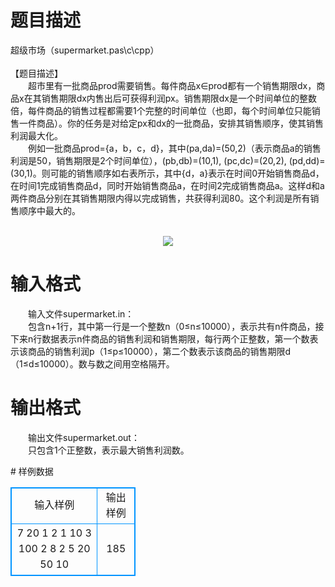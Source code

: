 # 

 
 # 题目描述 
<p>
超级市场（supermarket.pas\c\cpp） <br><br>【题目描述】 <br>　　超市里有一批商品prod需要销售。每件商品x∈prod都有一个销售期限dx，商品x在其销售期限dx内售出后可获得利润px。销售期限dx是一个时间单位的整数倍，每件商品的销售过程都需要1个完整的时间单位（也即，每个时间单位只能销售一件商品）。你的任务是对给定px和dx的一批商品，安排其销售顺序，使其销售利润最大化。<br>　　例如一批商品prod={a，b，c，d}，其中(pa,da)=(50,2)（表示商品a的销售利润是50，销售期限是2个时间单位），(pb,db)=(10,1), (pc,dc)=(20,2),  (pd,dd)=(30,1)。则可能的销售顺序如右表所示，其中{d，a}表示在时间0开始销售商品d，在时间1完成销售商品d，同时开始销售商品a，在时间2完成销售商品a。这样d和a两件商品分别在其销售期限内得以完成销售，共获得利润80。这个利润是所有销售顺序中最大的。<br><br><center><img src="/source/joyoi/tyvj-3353/img/aHR0cDovL3d3dy5qb3lvaS5jbi9wcm9ibGVtL3R5dmotMzM1My9wcm9ibGVtc19pbWFnZXMvMjEzMS8xLmpwZw==.jpg"></img></center></p> 

 
 # 输入格式 
<p>
　　输入文件supermarket.in：<br>　　包含n+1行，其中第一行是一个整数n（0≤n≤10000），表示共有n件商品，接下来n行数据表示n件商品的销售利润和销售期限，每行两个正整数，第一个数表示该商品的销售利润p（1≤p≤10000），第二个数表示该商品的销售期限d（1≤d≤10000）。数与数之间用空格隔开。<br></p> 

 
 # 输出格式 
<p>
　　输出文件supermarket.out：<br>　　只包含1个正整数，表示最大销售利润数。<br></p> 
# 样例数据
<style>
        table,table tr th, table tr td { border:1px solid #0094ff; }
        table { width: 200px; min-height: 25px; line-height: 25px; text-align: center; border-collapse: collapse;}   
    </style>
<table>
	<tr>
		<td>输入样例</td>
		<td>输出样例</td>
	</tr>
<tr><td>7
20  1
2   1
10  3
100  2
8   2
5   20
50  10
</td><td>185</td></tr></table>
